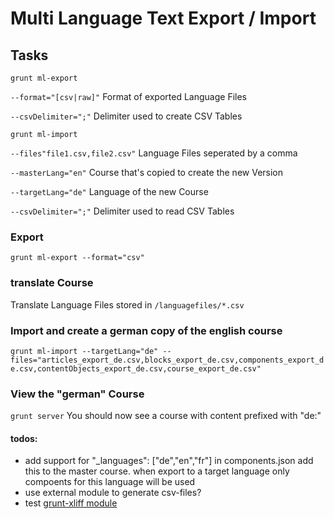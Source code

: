 # Multi Language Text Export / Import

## Tasks
`grunt ml-export`

`--format="[csv|raw]"`
Format of exported Language Files

`--csvDelimiter=";"`
Delimiter used to create CSV Tables

`grunt ml-import`

`--files"file1.csv,file2.csv"`
Language Files seperated by a comma

`--masterLang="en"`
Course that's copied to create the new Version

`--targetLang="de"`
Language of the new Course

`--csvDelimiter=";"`
Delimiter used to read CSV Tables

### Export
`grunt ml-export --format="csv"`

### translate Course
Translate Language Files stored in `/languagefiles/*.csv`

### Import and create a german copy of the english course
`grunt ml-import --targetLang="de" --files="articles_export_de.csv,blocks_export_de.csv,components_export_de.csv,contentObjects_export_de.csv,course_export_de.csv"`

### View the "german" Course
`grunt server`
You should now see a course with content prefixed with "de:"


#### todos:
- add support for "_languages": ["de","en","fr"] in components.json
  add this to the master course. when export to a target language only compoents for this language will be used
- use external module to generate csv-files?
- test [grunt-xliff module](https://www.npmjs.com/package/grunt-xliff)
